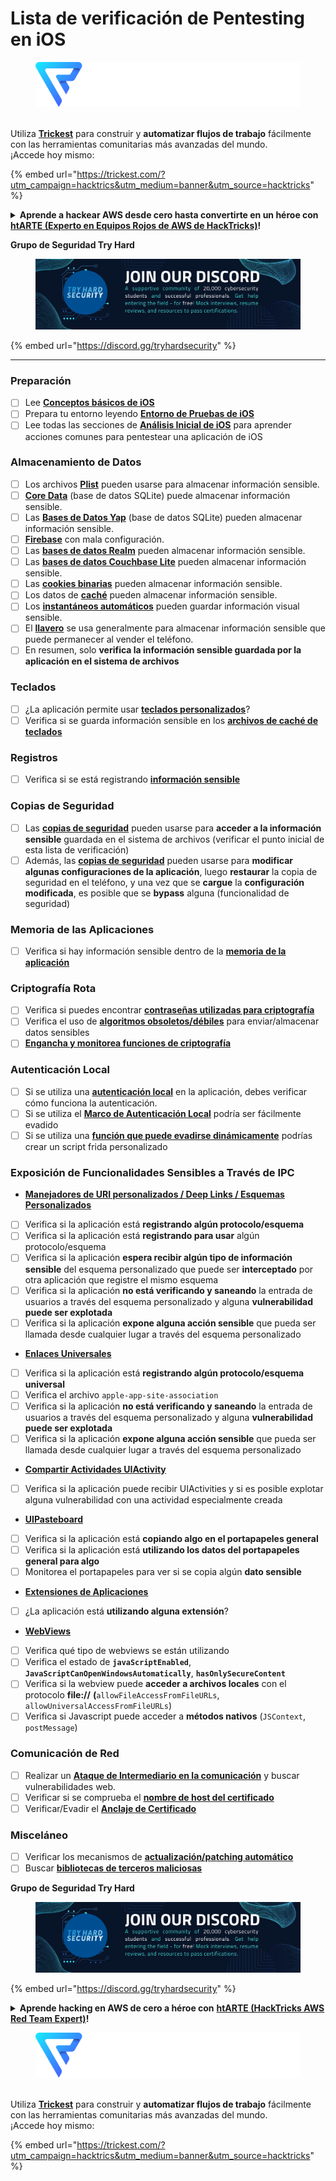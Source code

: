# Lista de verificación de Pentesting en iOS

<figure><img src="../.gitbook/assets/image (48).png" alt=""><figcaption></figcaption></figure>

\
Utiliza [**Trickest**](https://trickest.com/?utm\_campaign=hacktrics\&utm\_medium=banner\&utm\_source=hacktricks) para construir y **automatizar flujos de trabajo** fácilmente con las herramientas comunitarias más avanzadas del mundo.\
¡Accede hoy mismo:

{% embed url="https://trickest.com/?utm_campaign=hacktrics&utm_medium=banner&utm_source=hacktricks" %}

<details>

<summary><strong>Aprende a hackear AWS desde cero hasta convertirte en un héroe con</strong> <a href="https://training.hacktricks.xyz/courses/arte"><strong>htARTE (Experto en Equipos Rojos de AWS de HackTricks)</strong></a><strong>!</strong></summary>

Otras formas de apoyar a HackTricks:

* Si deseas ver tu **empresa anunciada en HackTricks** o **descargar HackTricks en PDF**, consulta los [**PLANES DE SUSCRIPCIÓN**](https://github.com/sponsors/carlospolop)!
* Obtén la [**ropa oficial de PEASS & HackTricks**](https://peass.creator-spring.com)
* Descubre [**La Familia PEASS**](https://opensea.io/collection/the-peass-family), nuestra colección exclusiva de [**NFTs**](https://opensea.io/collection/the-peass-family)
* **Únete al** 💬 [**grupo de Discord**](https://discord.gg/hRep4RUj7f) o al [**grupo de telegram**](https://t.me/peass) o **síguenos** en **Twitter** 🐦 [**@carlospolopm**](https://twitter.com/hacktricks\_live)**.**
* **Comparte tus trucos de hacking enviando PRs a los repositorios de** [**HackTricks**](https://github.com/carlospolop/hacktricks) y [**HackTricks Cloud**](https://github.com/carlospolop/hacktricks-cloud).

</details>

**Grupo de Seguridad Try Hard**

<figure><img src="../.gitbook/assets/telegram-cloud-document-1-5159108904864449420.jpg" alt=""><figcaption></figcaption></figure>

{% embed url="https://discord.gg/tryhardsecurity" %}

***

### Preparación

* [ ] Lee [**Conceptos básicos de iOS**](ios-pentesting/ios-basics.md)
* [ ] Prepara tu entorno leyendo [**Entorno de Pruebas de iOS**](ios-pentesting/ios-testing-environment.md)
* [ ] Lee todas las secciones de [**Análisis Inicial de iOS**](ios-pentesting/#initial-analysis) para aprender acciones comunes para pentestear una aplicación de iOS

### Almacenamiento de Datos

* [ ] Los archivos [**Plist**](ios-pentesting/#plist) pueden usarse para almacenar información sensible.
* [ ] [**Core Data**](ios-pentesting/#core-data) (base de datos SQLite) puede almacenar información sensible.
* [ ] Las [**Bases de Datos Yap**](ios-pentesting/#yapdatabase) (base de datos SQLite) pueden almacenar información sensible.
* [ ] [**Firebase**](ios-pentesting/#firebase-real-time-databases) con mala configuración.
* [ ] Las [**bases de datos Realm**](ios-pentesting/#realm-databases) pueden almacenar información sensible.
* [ ] Las [**bases de datos Couchbase Lite**](ios-pentesting/#couchbase-lite-databases) pueden almacenar información sensible.
* [ ] Las [**cookies binarias**](ios-pentesting/#cookies) pueden almacenar información sensible.
* [ ] Los datos de [**caché**](ios-pentesting/#cache) pueden almacenar información sensible.
* [ ] Los [**instantáneos automáticos**](ios-pentesting/#snapshots) pueden guardar información visual sensible.
* [ ] El [**llavero**](ios-pentesting/#keychain) se usa generalmente para almacenar información sensible que puede permanecer al vender el teléfono.
* [ ] En resumen, solo **verifica la información sensible guardada por la aplicación en el sistema de archivos**

### Teclados

* [ ] ¿La aplicación permite usar [**teclados personalizados**](ios-pentesting/#custom-keyboards-keyboard-cache)?
* [ ] Verifica si se guarda información sensible en los [**archivos de caché de teclados**](ios-pentesting/#custom-keyboards-keyboard-cache)

### **Registros**

* [ ] Verifica si se está registrando [**información sensible**](ios-pentesting/#logs)

### Copias de Seguridad

* [ ] Las [**copias de seguridad**](ios-pentesting/#backups) pueden usarse para **acceder a la información sensible** guardada en el sistema de archivos (verificar el punto inicial de esta lista de verificación)
* [ ] Además, las [**copias de seguridad**](ios-pentesting/#backups) pueden usarse para **modificar algunas configuraciones de la aplicación**, luego **restaurar** la copia de seguridad en el teléfono, y una vez que se **cargue** la **configuración modificada**, es posible que se **bypass** alguna (funcionalidad de seguridad)

### **Memoria de las Aplicaciones**

* [ ] Verifica si hay información sensible dentro de la [**memoria de la aplicación**](ios-pentesting/#testing-memory-for-sensitive-data)

### **Criptografía Rota**

* [ ] Verifica si puedes encontrar [**contraseñas utilizadas para criptografía**](ios-pentesting/#broken-cryptography)
* [ ] Verifica el uso de [**algoritmos obsoletos/débiles**](ios-pentesting/#broken-cryptography) para enviar/almacenar datos sensibles
* [ ] [**Engancha y monitorea funciones de criptografía**](ios-pentesting/#broken-cryptography)

### **Autenticación Local**

* [ ] Si se utiliza una [**autenticación local**](ios-pentesting/#local-authentication) en la aplicación, debes verificar cómo funciona la autenticación.
* [ ] Si se utiliza el [**Marco de Autenticación Local**](ios-pentesting/#local-authentication-framework) podría ser fácilmente evadido
* [ ] Si se utiliza una [**función que puede evadirse dinámicamente**](ios-pentesting/#local-authentication-using-keychain) podrías crear un script frida personalizado

### Exposición de Funcionalidades Sensibles a Través de IPC

* [**Manejadores de URI personalizados / Deep Links / Esquemas Personalizados**](ios-pentesting/#custom-uri-handlers-deeplinks-custom-schemes)
* [ ] Verifica si la aplicación está **registrando algún protocolo/esquema**
* [ ] Verifica si la aplicación está **registrando para usar** algún protocolo/esquema
* [ ] Verifica si la aplicación **espera recibir algún tipo de información sensible** del esquema personalizado que puede ser **interceptado** por otra aplicación que registre el mismo esquema
* [ ] Verifica si la aplicación **no está verificando y saneando** la entrada de usuarios a través del esquema personalizado y alguna **vulnerabilidad puede ser explotada**
* [ ] Verifica si la aplicación **expone alguna acción sensible** que pueda ser llamada desde cualquier lugar a través del esquema personalizado
* [**Enlaces Universales**](ios-pentesting/#universal-links)
* [ ] Verifica si la aplicación está **registrando algún protocolo/esquema universal**
* [ ] Verifica el archivo `apple-app-site-association`
* [ ] Verifica si la aplicación **no está verificando y saneando** la entrada de usuarios a través del esquema personalizado y alguna **vulnerabilidad puede ser explotada**
* [ ] Verifica si la aplicación **expone alguna acción sensible** que pueda ser llamada desde cualquier lugar a través del esquema personalizado
* [**Compartir Actividades UIActivity**](ios-pentesting/ios-uiactivity-sharing.md)
* [ ] Verifica si la aplicación puede recibir UIActivities y si es posible explotar alguna vulnerabilidad con una actividad especialmente creada
* [**UIPasteboard**](ios-pentesting/ios-uipasteboard.md)
* [ ] Verifica si la aplicación está **copiando algo en el portapapeles general**
* [ ] Verifica si la aplicación está **utilizando los datos del portapapeles general para algo**
* [ ] Monitorea el portapapeles para ver si se copia algún **dato sensible**
* [**Extensiones de Aplicaciones**](ios-pentesting/ios-app-extensions.md)
* [ ] ¿La aplicación está **utilizando alguna extensión**?
* [**WebViews**](ios-pentesting/ios-webviews.md)
* [ ] Verifica qué tipo de webviews se están utilizando
* [ ] Verifica el estado de **`javaScriptEnabled`**, **`JavaScriptCanOpenWindowsAutomatically`**, **`hasOnlySecureContent`**
* [ ] Verifica si la webview puede **acceder a archivos locales** con el protocolo **file://** **(**`allowFileAccessFromFileURLs`, `allowUniversalAccessFromFileURLs`)
* [ ] Verifica si Javascript puede acceder a **métodos nativos** (`JSContext`, `postMessage`)
### Comunicación de Red

* [ ] Realizar un [**Ataque de Intermediario en la comunicación**](ios-pentesting/#network-communication) y buscar vulnerabilidades web.
* [ ] Verificar si se comprueba el [**nombre de host del certificado**](ios-pentesting/#hostname-check)
* [ ] Verificar/Evadir el [**Anclaje de Certificado**](ios-pentesting/#certificate-pinning)

### **Misceláneo**

* [ ] Verificar los mecanismos de [**actualización/patching automático**](ios-pentesting/#hot-patching-enforced-updateing)
* [ ] Buscar [**bibliotecas de terceros maliciosas**](ios-pentesting/#third-parties)

**Grupo de Seguridad Try Hard**

<figure><img src="../.gitbook/assets/telegram-cloud-document-1-5159108904864449420.jpg" alt=""><figcaption></figcaption></figure>

{% embed url="https://discord.gg/tryhardsecurity" %}

<details>

<summary><strong>Aprende hacking en AWS de cero a héroe con</strong> <a href="https://training.hacktricks.xyz/courses/arte"><strong>htARTE (HackTricks AWS Red Team Expert)</strong></a><strong>!</strong></summary>

Otras formas de apoyar a HackTricks:

* Si deseas ver tu **empresa anunciada en HackTricks** o **descargar HackTricks en PDF** ¡Consulta los [**PLANES DE SUSCRIPCIÓN**](https://github.com/sponsors/carlospolop)!
* Obtén la [**merchandising oficial de PEASS & HackTricks**](https://peass.creator-spring.com)
* Descubre [**The PEASS Family**](https://opensea.io/collection/the-peass-family), nuestra colección exclusiva de [**NFTs**](https://opensea.io/collection/the-peass-family)
* **Únete al** 💬 [**grupo de Discord**](https://discord.gg/hRep4RUj7f) o al [**grupo de telegram**](https://t.me/peass) o **síguenos** en **Twitter** 🐦 [**@carlospolopm**](https://twitter.com/hacktricks_live)**.**
* **Comparte tus trucos de hacking enviando PRs a los repositorios de** [**HackTricks**](https://github.com/carlospolop/hacktricks) y [**HackTricks Cloud**](https://github.com/carlospolop/hacktricks-cloud).

</details>

<figure><img src="../.gitbook/assets/image (48).png" alt=""><figcaption></figcaption></figure>

\
Utiliza [**Trickest**](https://trickest.com/?utm_campaign=hacktrics&utm_medium=banner&utm_source=hacktricks) para construir y **automatizar flujos de trabajo** fácilmente con las herramientas comunitarias más avanzadas del mundo.\
¡Accede hoy mismo:

{% embed url="https://trickest.com/?utm_campaign=hacktrics&utm_medium=banner&utm_source=hacktricks" %}
